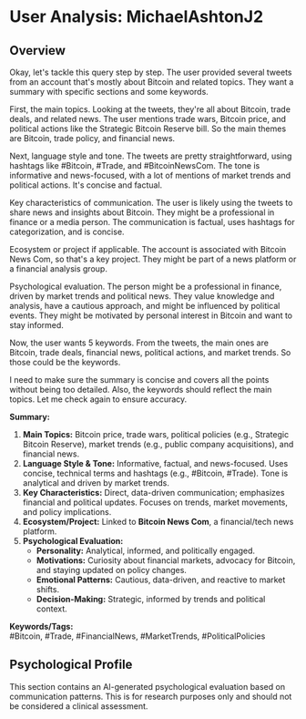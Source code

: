 # User Analysis: MichaelAshtonJ2

## Overview

<think>
Okay, let's tackle this query step by step. The user provided several tweets from an account that's mostly about Bitcoin and related topics. They want a summary with specific sections and some keywords.

First, the main topics. Looking at the tweets, they're all about Bitcoin, trade deals, and related news. The user mentions trade wars, Bitcoin price, and political actions like the Strategic Bitcoin Reserve bill. So the main themes are Bitcoin, trade policy, and financial news.

Next, language style and tone. The tweets are pretty straightforward, using hashtags like #Bitcoin, #Trade, and #BitcoinNewsCom. The tone is informative and news-focused, with a lot of mentions of market trends and political actions. It's concise and factual.

Key characteristics of communication. The user is likely using the tweets to share news and insights about Bitcoin. They might be a professional in finance or a media person. The communication is factual, uses hashtags for categorization, and is concise.

Ecosystem or project if applicable. The account is associated with Bitcoin News Com, so that's a key project. They might be part of a news platform or a financial analysis group.

Psychological evaluation. The person might be a professional in finance, driven by market trends and political news. They value knowledge and analysis, have a cautious approach, and might be influenced by political events. They might be motivated by personal interest in Bitcoin and want to stay informed.

Now, the user wants 5 keywords. From the tweets, the main ones are Bitcoin, trade deals, financial news, political actions, and market trends. So those could be the keywords.

I need to make sure the summary is concise and covers all the points without being too detailed. Also, the keywords should reflect the main topics. Let me check again to ensure accuracy.
</think>

**Summary:**  
1. **Main Topics:** Bitcoin price, trade wars, political policies (e.g., Strategic Bitcoin Reserve), market trends (e.g., public company acquisitions), and financial news.  
2. **Language Style & Tone:** Informative, factual, and news-focused. Uses concise, technical terms and hashtags (e.g., #Bitcoin, #Trade). Tone is analytical and driven by market trends.  
3. **Key Characteristics:** Direct, data-driven communication; emphasizes financial and political updates. Focuses on trends, market movements, and policy implications.  
4. **Ecosystem/Project:** Linked to **Bitcoin News Com**, a financial/tech news platform.  
5. **Psychological Evaluation:**  
   - **Personality:** Analytical, informed, and politically engaged.  
   - **Motivations:** Curiosity about financial markets, advocacy for Bitcoin, and staying updated on policy changes.  
   - **Emotional Patterns:** Cautious, data-driven, and reactive to market shifts.  
   - **Decision-Making:** Strategic, informed by trends and political context.  

**Keywords/Tags:**  
#Bitcoin, #Trade, #FinancialNews, #MarketTrends, #PoliticalPolicies

## Psychological Profile

This section contains an AI-generated psychological evaluation based on communication patterns. This is for research purposes only and should not be considered a clinical assessment.